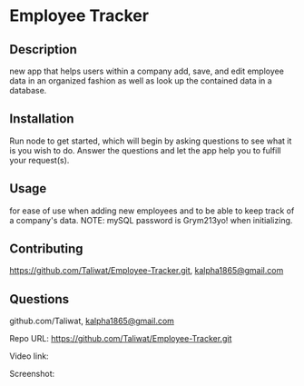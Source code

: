 # Employee Tracker
<!-- Write up quick README showing functionality of app, including ALL links for video etc. as well as screenshot (don't forget this time!) -->


## Description
new app that helps users within a company add, save, and edit employee data in an organized fashion as well as look up the contained data in a database.

## Installation
Run node to get started, which will begin by asking questions to see what it is you wish to do.  Answer the questions and let the app help you to fulfill your request(s).

## Usage
for ease of use when adding new employees and to be able to keep track of a company's data.
NOTE: mySQL password is Grym213yo! when initializing.


## Contributing
https://github.com/Taliwat/Employee-Tracker.git, kalpha1865@gmail.com

## Questions
github.com/Taliwat, kalpha1865@gmail.com

Repo URL: https://github.com/Taliwat/Employee-Tracker.git

Video link: 

Screenshot:
